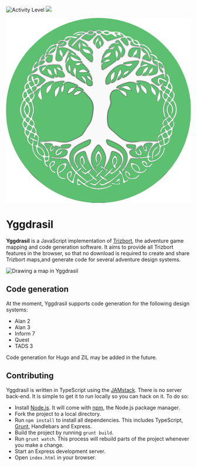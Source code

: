 ![Activity Level](https://img.shields.io/badge/status-active-brightgreen.svg?style=flat-square)
[![](https://anima-os.github.io/stabl-badges/unstable.svg)](https://github.com/Anima-OS/stabl-badges "Unstable: The API is in the process of settling, but has not yet had sufficient real-world testing to be considered stable. Backwards-compatibility will be maintained if reasonable. If we do have to make backwards-incompatible changes, we will not guarantee the module will go through the formal deprecation process.")

![](logo.svg)

# Yggdrasil

**Yggdrasil** is a JavaScript implementation of [Trizbort](http://www.trizbort.com), the adventure game mapping and code generation software. It aims to provide all Trizbort features in the browser, so that no download is required to create and share Trizbort maps,and generate code for several adventure design systems.

![Drawing a map in Yggdrasil](http://www.trizbort.io/assets/map.png)

## Code generation

At the moment, Yggdrasil supports code generation for the following design systems:

* Alan 2
* Alan 3
* Inform 7
* Quest
* TADS 3

Code generation for Hugo and ZIL may be added in the future.

## Contributing

Yggdrasil is written in TypeScript using the [JAMstack](https://jamstack.org/). There is no server back-end. It is simple to get it to run locally so you can hack on it. To do so:

* Install [Node.js](https://nodejs.org/). It will come with [npm](https://www.npmjs.com/), the Node.js package manager.
* Fork the project to a local directory.
* Run `npm install` to install all dependencies. This includes TypeScript, [Grunt](https://gruntjs.com/), Handlebars and Express.
* Build the project by running `grunt build`. 
* Run `grunt watch`. This process will rebuild parts of the project whenever you make a change.
* Start an Express development server.
* Open `index.html` in your browser.
